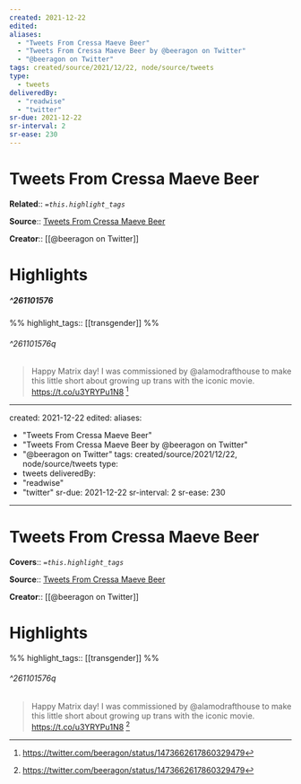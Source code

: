 ```yaml
---
created: 2021-12-22
edited:
aliases:
  - "Tweets From Cressa Maeve Beer"
  - "Tweets From Cressa Maeve Beer by @beeragon on Twitter"
  - "@beeragon on Twitter"
tags: created/source/2021/12/22, node/source/tweets
type: 
  - tweets
deliveredBy: 
  - "readwise"
  - "twitter"
sr-due: 2021-12-22
sr-interval: 2
sr-ease: 230
---
```

# Tweets From Cressa Maeve Beer

**Related**:: 
*`=this.highlight_tags`*

**Source**:: [Tweets From Cressa Maeve Beer](https://twitter.com/beeragon)

**Creator**:: [[@beeragon on Twitter]]

# Highlights
##### ^261101576

  
%%
highlight_tags:: [[transgender]]
%%

###### ^261101576q

> Happy Matrix day! I was commissioned by @alamodrafthouse to make this little short about growing up trans with the iconic movie. https://t.co/u3YRYPu1N8 
  [^261101576]

[^261101576]: https://twitter.com/beeragon/status/1473662617860329479

---
created: 2021-12-22
edited:
aliases:
  - "Tweets From Cressa Maeve Beer"
  - "Tweets From Cressa Maeve Beer by @beeragon on Twitter"
  - "@beeragon on Twitter"
tags: created/source/2021/12/22, node/source/tweets
type: 
  - tweets
deliveredBy: 
  - "readwise"
  - "twitter"
sr-due: 2021-12-22
sr-interval: 2
sr-ease: 230
---
# Tweets From Cressa Maeve Beer

**Covers**:: 
*`=this.highlight_tags`*

**Source**:: [Tweets From Cressa Maeve Beer](https://twitter.com/beeragon)

**Creator**:: [[@beeragon on Twitter]]

# Highlights

%%
highlight_tags:: [[transgender]]
%%

###### ^261101576q

> Happy Matrix day! I was commissioned by @alamodrafthouse to make this little short about growing up trans with the iconic movie. https://t.co/u3YRYPu1N8 
  [^261101576]

[^261101576]: https://twitter.com/beeragon/status/1473662617860329479

